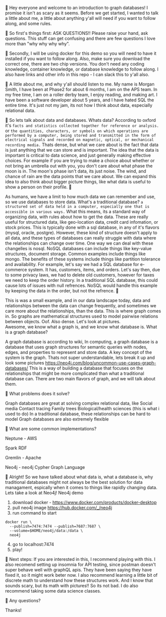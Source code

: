 :star2:
Hey everyone and welcome to an introduction to graph databases! I promise it isn't as scary as it seems.
Before we get started, I wanted to talk a little about me, a little about anything y'all will need if you want to follow along, and some rules.

:star2:
So first's things first:
ASK QUESTIONS!! Please raise your hand, ask questions. This stuff can get confusing and there are few questions I love more than "why why why why".

:star2:
Secondly, I will be using docker for this demo so you will need to have it installed if you want to follow along. Also, make sure you download the correct one, there are two chip versions. You don't need any coding knowledge, container knowledge, or database knowledge to follow along. 
I also have links and other info in this repo - I can slack this to y'all also. 

:star2:
A little about me, and why y'all should listen to me. My name is Morgan Smith, I have been at Phase2 for about 6 months, I am on the APS team. In my free time, I am on a roller derby team, I enjoy reading, and making art. I have been a software developer about 5 years, and I have hated SQL the entire time. It's just not my jam, its not how I think about data, especially relational data. 

:star2:
So lets talk about data and databases.
Whats data?
According to oxford it's 
`facts and statistics collected together for reference or analysis.`
or
`the quantities, characters, or symbols on which operations are performed by a computer, being stored and transmitted in the form of electrical signals and recorded on magnetic, optical, or mechanical recording media.`
Thats dense, but what we care about is the fact that data is just anything that we can store and is important. The idea that the data is important is critical to data science, and just generally making effective choices. For example if you are trying to make a choice about whether or not bring an umbrella out with you, you don't care about what phase the moon is in. The moon's phase isn't data, its just noise. The wind, and chance of rain are the data points that we care about. We can expand this idea to also think about bigger picture things, like what data is useful to show a person on their profile. 
:star2:

As humans, we have a limit to how much data we can remember and use, so we use databases to store data.
What's a traditional database?
`a structured set of data held in a computer, especially one that is accessible in various ways.` What this means, its a standard way of organizing data, with rules about how to get the data. These are really useful for structured data, like geo-location data, credit card infomation, or stock prices. 
This is typically done with a sql database, in any of it's flavors (mysql, oracle, postgre). However, these kind of structure doesn't apply to all data, and these types of databases can really struggle with data where the relationships can change over time. One way we can deal with these changelles is nosql.
NoSQL databases can include things like key-value structures, document storage. Common examples include things like mongo. The benefits of these systems include things like partition tolerance and availability. For example, let's say we had a SQL database for e-commerce system. It has, customers, items, and orders. Let's say then, due to some privacy laws, we had to delete old customers, however for taxes we need to keep the order history. In a traditional SQL database, this could cause lots of issues with null refrences. NoSQL would handle this example by keeping the data in the order, but not the refrence. 
:star2:

This is was a small example, and in our data landscape today, data and relationships between the data can change frequently, and sometimes we care more about the relationships, than the data. 
This is where graph comes in. So graphs are mathematical structures used to model pairwise relations between objects. Oof. Also dense. Let's look at pictures.  
Awesome, we know what a graph is, and we know what database is. 
What is a graph database?

A graph database is according to wiki, In computing, a graph database is a database that uses graph structures for semantic queries with nodes, edges, and properties to represent and store data. A key concept of the system is the graph.
Thats not super understandable, lets break it up and look some pictures
https://neo4j.com/blog/uncommon-use-cases-graph-databases/
This is a way of building a database that focuses on the relationships that might be more complicated than what a traditional database can. 
There are two main flavors of graph, and we will talk about them.

:star2:
What problems does it solve?

Graph databases are great at solving complex relational data, like 
Social media
Contact tracing
Family trees
Biological/health sciences (this is what i used to do) 
In a traditional database, these relationships can be hard to model
Graph databases are also extremely flexible

:star2:
What are some common implementations?
 
Neptune - AWS

Spark RDF

Gremlin - Apache

Neo4j - neo4j 
Cypher Graph Language 

:star2:
Alright! So we have talked about what data is, what a database is, why traditional databases might not always be the best solution for data managament, espically when it comes to things like rapidly changing data. Lets take a look at Neo4j! 
Neo4j demo
1) download docker - https://www.docker.com/products/docker-desktop
2) pull neo4j image https://hub.docker.com/_/neo4j
3) run command to start
  ```
  docker run \
    --publish=7474:7474 --publish=7687:7687 \
    --volume=$HOME/neo4j/data:/data \
    neo4j
 ```
 4) go to localhost:7474
 5) play!

:star2:
Next steps:
If you are interested in this, I recommend playing with this. I also recomend setting up insomnia for API testing, since postman doesn't super behave well with graphQL apis. They have been saying they have fixed it, so it might work beter now. 
I also recommend learning a little bit of discrete math to understand how these structures work. And I know that sounds scary, but its math with pictures!! So its not bad.
I do also recommend taking some data science classes.

:star2:
Any questions?

Thanks! 

